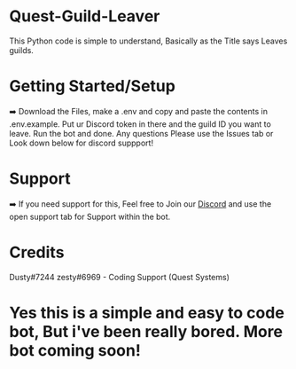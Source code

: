 # Quest-Guild-Leaver
This Python code is simple to understand, Basically as the Title says Leaves guilds.

# Getting Started/Setup
 ➡️ Download the Files, make a .env and copy and paste the contents in .env.example. Put ur Discord token in there and the guild ID you want to leave. Run the bot and    done. Any questions Please use the Issues tab or Look down below for discord suppport!

# Support
 ➡️ If you need support for this, Feel free to Join our [Discord](https://discord.gg/BsMPHWmXuM) and use the open support tab for Support within the bot.
 
# Credits
Dusty#7244
zesty#6969 - Coding Support (Quest Systems) 

# Yes this is a simple and easy to code bot, But i've been really bored. More bot coming soon!

